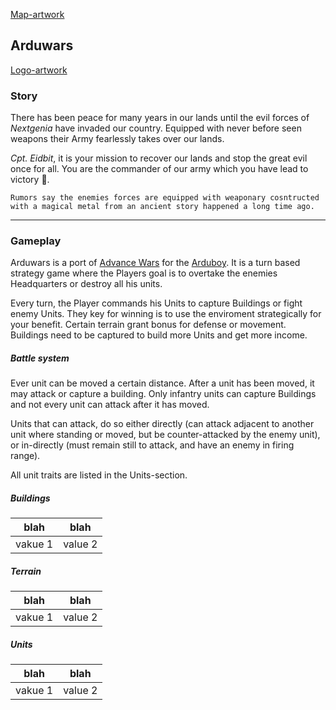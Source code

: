 [Map-artwork](https://github.com/yinkou/Arduwars/blob/master/Assets/ReadmeAssets/artwork-map.png)
## Arduwars

[Logo-artwork](https://github.com/yinkou/Arduwars/blob/master/Assets/ReadmeAssets/artwork.png)
### Story
There has been peace for many years in our lands until the evil forces of *Nextgenia* have invaded our country. Equipped with never before seen weapons their Army fearlessly takes over our lands.

*Cpt. Eidbit*, it is your mission to recover our lands and stop the great evil once for all. You are the commander of our army which you have lead to victory 🏁.

```
Rumors say the enemies forces are equipped with weaponary cosntructed with a magical metal from an ancient story happened a long time ago.
```

---

### Gameplay
Arduwars is a port of [Advance Wars](https://en.wikipedia.org/wiki/Advance_Wars) for the [Arduboy](https://arduboy.com/).
It is a turn based strategy game where the Players goal is to overtake the enemies Headquarters or destroy all his units.

Every turn, the Player commands his Units to capture Buildings or fight enemy Units. They key for winning is to use the enviroment strategically for your benefit. Certain terrain grant bonus for defense or movement. Buildings need to be captured to build more Units and get more income.

##### Battle system
Ever unit can be moved a certain distance. After a unit has been moved, it may attack or capture a building. Only infantry units can capture Buildings and not every unit can attack after it has moved.

Units that can attack, do so either directly (can attack adjacent to another unit where standing or moved, but be counter-attacked by the enemy unit), or in-directly (must remain still to attack, and have an enemy in firing range).

All unit traits are listed in the Units-section.


##### Buildings

blah  |  blah
--|--
vakue 1  |  value 2


##### Terrain
blah  |  blah
--|--
vakue 1  |  value 2

##### Units
blah  |  blah
--|--
vakue 1  |  value 2
